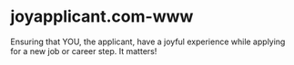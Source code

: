 # joyapplicant.com-www
Ensuring that YOU, the applicant, have a joyful experience while applying for a new job or career step. It matters!
